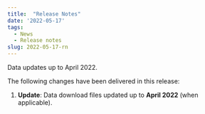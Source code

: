 ```yaml
---
title:  "Release Notes"
date: '2022-05-17'
tags:
  - News
  - Release notes
slug: 2022-05-17-rn
---
```


Data updates up to April 2022.

<!--more-->
The following changes have been delivered in this release:

1. **Update**: Data download files updated up to **April 2022** (when applicable).